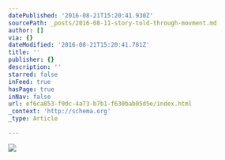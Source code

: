 ```yaml
---
datePublished: '2016-08-21T15:20:41.930Z'
sourcePath: _posts/2016-08-11-story-told-through-movment.md
author: []
via: {}
dateModified: '2016-08-21T15:20:41.781Z'
title: ''
publisher: {}
description: ''
starred: false
inFeed: true
hasPage: true
inNav: false
url: ef6ca853-f0dc-4a73-b7b1-f630bab05d5e/index.html
_context: 'http://schema.org'
_type: Article

---
```

![](https://the-grid-user-content.s3-us-west-2.amazonaws.com/0ece1bda-33d7-4348-8011-304fe74656ee.jpg)